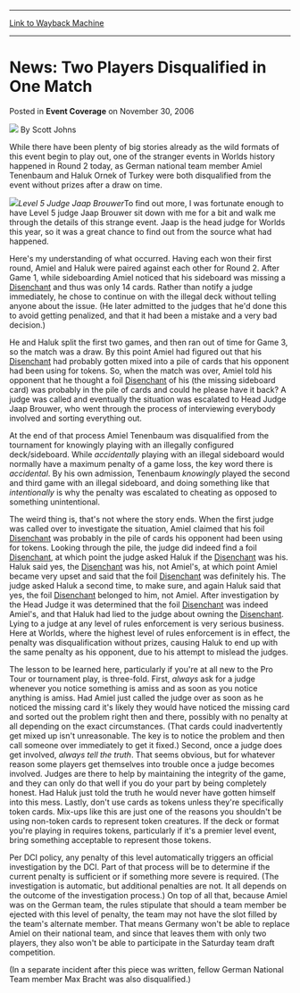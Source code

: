 
---
[Link to Wayback Machine](https://web.archive.org/web/20160822144317/http://magic.wizards.com/en/articles/archive/event-coverage/news-two-players-disqualified-one-match-2006-11-30)

[_metadata_:author]:- "Scott Johns"
[_metadata_:description]:- "While there have been plenty of big stories already as the wild formats of this event begin to play out, one of the stranger events in Worlds history happened in Round 2 today, as German national team member Amiel Tenenbaum and Haluk Ornek of Turkey were both disqualified from the event without prizes after a draw on time."
[_metadata_:generator]:- "Drupal 7 (http://drupal.org)"
[_metadata_:node]:- "589751"
[_metadata_:publish_date]:- "2006-11-30"
[_metadata_:source]:- "div-main-content"
[_metadata_:title]:- "News: Two Players Disqualified in One Match"
[_metadata_:wayback_capture_timestamp]:- "2016-08-22 14:43:17"
[_metadata_:wayback_raw_url]:- "https://web.archive.org/web/20160822144317id_/http://magic.wizards.com/en/articles/archive/event-coverage/news-two-players-disqualified-one-match-2006-11-30"
[_metadata_:wayback_url]:- "http://magic.wizards.com/en/articles/archive/event-coverage/news-two-players-disqualified-one-match-2006-11-30"
---


News: Two Players Disqualified in One Match
===========================================



 Posted in **Event Coverage**
 on November 30, 2006 






![](https://media.magic.wizards.com/styles/auth_small/public/images/person/authorpic_scottjohns.jpg)
By Scott Johns











While there have been plenty of big stories already as the wild formats of this event begin to play out, one of the stranger events in Worlds history happened in Round 2 today, as German national team member Amiel Tenenbaum and Haluk Ornek of Turkey were both disqualified from the event without prizes after a draw on time. 


![](https://media.magic.wizards.com/image_legacy_migration/sideboard/images/worlds06/Jaap.jpg)*Level 5 Judge Jaap Brouwer*To find out more, I was fortunate enough to have Level 5 judge Jaap Brouwer sit down with me for a bit and walk me through the details of this strange event. Jaap is the head judge for Worlds this year, so it was a great chance to find out from the source what had happened. 


Here's my understanding of what occurred. Having each won their first round, Amiel and Haluk were paired against each other for Round 2. After Game 1, while sideboarding Amiel noticed that his sideboard was missing a [Disenchant](http://gatherer.wizards.com/Pages/Card/Details.aspx?name=Disenchant) and thus was only 14 cards. Rather than notify a judge immediately, he chose to continue on with the illegal deck without telling anyone about the issue. (He later admitted to the judges that he'd done this to avoid getting penalized, and that it had been a mistake and a very bad decision.) 


He and Haluk split the first two games, and then ran out of time for Game 3, so the match was a draw. By this point Amiel had figured out that his [Disenchant](http://gatherer.wizards.com/Pages/Card/Details.aspx?name=Disenchant) had probably gotten mixed into a pile of cards that his opponent had been using for tokens. So, when the match was over, Amiel told his opponent that he thought a foil [Disenchant](http://gatherer.wizards.com/Pages/Card/Details.aspx?name=Disenchant) of his (the missing sideboard card) was probably in the pile of cards and could he please have it back? A judge was called and eventually the situation was escalated to Head Judge Jaap Brouwer, who went through the process of interviewing everybody involved and sorting everything out. 


At the end of that process Amiel Tenenbaum was disqualified from the tournament for knowingly playing with an illegally configured deck/sideboard. While *accidentally* playing with an illegal sideboard would normally have a maximum penalty of a game loss, the key word there is *accidental*. By his own admission, Tenenbaum *knowingly* played the second and third game with an illegal sideboard, and doing something like that *intentionally* is why the penalty was escalated to cheating as opposed to something unintentional. 


The weird thing is, that's not where the story ends. When the first judge was called over to investigate the situation, Amiel claimed that his foil [Disenchant](http://gatherer.wizards.com/Pages/Card/Details.aspx?name=Disenchant) was probably in the pile of cards his opponent had been using for tokens. Looking through the pile, the judge did indeed find a foil [Disenchant](http://gatherer.wizards.com/Pages/Card/Details.aspx?name=Disenchant), at which point the judge asked Haluk if the [Disenchant](http://gatherer.wizards.com/Pages/Card/Details.aspx?name=Disenchant) was his. Haluk said yes, the [Disenchant](http://gatherer.wizards.com/Pages/Card/Details.aspx?name=Disenchant) was his, not Amiel's, at which point Amiel became very upset and said that the foil [Disenchant](http://gatherer.wizards.com/Pages/Card/Details.aspx?name=Disenchant) was definitely his. The judge asked Haluk a second time, to make sure, and again Haluk said that yes, the foil [Disenchant](http://gatherer.wizards.com/Pages/Card/Details.aspx?name=Disenchant) belonged to him, not Amiel. After investigation by the Head Judge it was determined that the foil [Disenchant](http://gatherer.wizards.com/Pages/Card/Details.aspx?name=Disenchant) was indeed Amiel's, and that Haluk had lied to the judge about owning the [Disenchant](http://gatherer.wizards.com/Pages/Card/Details.aspx?name=Disenchant). Lying to a judge at any level of rules enforcement is very serious business. Here at Worlds, where the highest level of rules enforcement is in effect, the penalty was disqualification without prizes, causing Haluk to end up with the same penalty as his opponent, due to his attempt to mislead the judges. 


The lesson to be learned here, particularly if you're at all new to the Pro Tour or tournament play, is three-fold. First, *always* ask for a judge whenever you notice something is amiss and as soon as you notice anything is amiss. Had Amiel just called the judge over as soon as he noticed the missing card it's likely they would have noticed the missing card and sorted out the problem right then and there, possibly with no penalty at all depending on the exact circumstances. (That cards could inadvertently get mixed up isn't unreasonable. The key is to notice the problem and then call someone over immediately to get it fixed.) Second, once a judge does get involved, *always tell the truth*. That seems obvious, but for whatever reason some players get themselves into trouble once a judge becomes involved. Judges are there to help by maintaining the integrity of the game, and they can only do that well if you do your part by being completely honest. Had Haluk just told the truth he would never have gotten himself into this mess. Lastly, don't use cards as tokens unless they're specifically token cards. Mix-ups like this are just one of the reasons you shouldn't be using non-token cards to represent token creatures. If the deck or format you're playing in requires tokens, particularly if it's a premier level event, bring something acceptable to represent those tokens. 


Per DCI policy, any penalty of this level automatically triggers an official investigation by the DCI. Part of that process will be to determine if the current penalty is sufficient or if something more severe is required. (The investigation is automatic, but additional penalties are not. It all depends on the outcome of the investigation process.) On top of all that, because Amiel was on the German team, the rules stipulate that should a team member be ejected with this level of penalty, the team may not have the slot filled by the team's alternate member. That means Germany won't be able to replace Amiel on their national team, and since that leaves them with only two players, they also won't be able to participate in the Saturday team draft competition. 


(In a separate incident after this piece was written, fellow German National Team member Max Bracht was also disqualified.)







